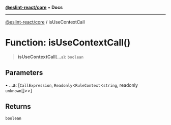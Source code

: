 [**@eslint-react/core**](../README.md) • **Docs**

***

[@eslint-react/core](../README.md) / isUseContextCall

# Function: isUseContextCall()

> **isUseContextCall**(...`a`): `boolean`

## Parameters

• ...**a**: [`CallExpression`, `Readonly`\<`RuleContext`\<`string`, readonly `unknown`[]\>\>]

## Returns

`boolean`
